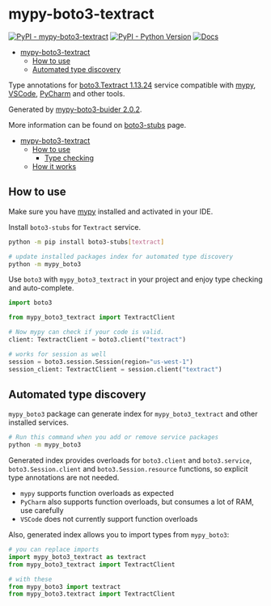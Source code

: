# mypy-boto3-textract

[![PyPI - mypy-boto3-textract](https://img.shields.io/pypi/v/mypy-boto3-textract.svg?color=blue)](https://pypi.org/project/mypy-boto3-textract)
[![PyPI - Python Version](https://img.shields.io/pypi/pyversions/mypy-boto3-textract.svg?color=blue)](https://pypi.org/project/mypy-boto3-textract)
[![Docs](https://img.shields.io/readthedocs/mypy-boto3-builder.svg?color=blue)](https://mypy-boto3-builder.readthedocs.io/)

- [mypy-boto3-textract](#mypy-boto3-textract)
  - [How to use](#how-to-use)
  - [Automated type discovery](#automated-type-discovery)


Type annotations for
[boto3.Textract 1.13.24](https://boto3.amazonaws.com/v1/documentation/api/1.13.24/reference/services/textract.html#Textract) service
compatible with [mypy](https://github.com/python/mypy), [VSCode](https://code.visualstudio.com/),
[PyCharm](https://www.jetbrains.com/pycharm/) and other tools.

Generated by [mypy-boto3-buider 2.0.2](https://github.com/vemel/mypy_boto3_builder).

More information can be found on [boto3-stubs](https://pypi.org/project/boto3-stubs/) page.

- [mypy-boto3-textract](#mypy-boto3-textract)
  - [How to use](#how-to-use)
    - [Type checking](#type-checking)
  - [How it works](#how-it-works)

## How to use

Make sure you have [mypy](https://github.com/python/mypy) installed and activated in your IDE.

Install `boto3-stubs` for `Textract` service.

```bash
python -m pip install boto3-stubs[textract]

# update installed packages index for automated type discovery
python -m mypy_boto3
```

Use `boto3` with `mypy_boto3_textract` in your project and enjoy type checking and auto-complete.

```python
import boto3

from mypy_boto3_textract import TextractClient

# Now mypy can check if your code is valid.
client: TextractClient = boto3.client("textract")

# works for session as well
session = boto3.session.Session(region="us-west-1")
session_client: TextractClient = session.client("textract")

```

## Automated type discovery

`mypy_boto3` package can generate index for `mypy_boto3_textract` and other installed services.

```bash
# Run this command when you add or remove service packages
python -m mypy_boto3
```

Generated index provides overloads for `boto3.client` and `boto3.service`,
`boto3.Session.client` and `boto3.Session.resource` functions,
so explicit type annotations are not needed.

- `mypy` supports function overloads as expected
- `PyCharm` also supports function overloads, but consumes a lot of RAM, use carefully
- `VSCode` does not currently support function overloads

Also, generated index allows you to import types from `mypy_boto3`:

```python
# you can replace imports
import mypy_boto3_textract as textract
from mypy_boto3_textract import TextractClient

# with these
from mypy_boto3 import textract
from mypy_boto3.textract import TextractClient
```